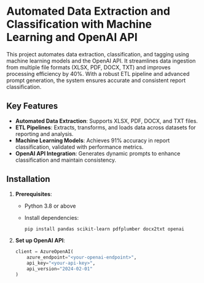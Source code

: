 # Automated Data Extraction and Classification with Machine Learning and OpenAI API

This project automates data extraction, classification, and tagging using machine learning models and the OpenAI API. It streamlines data ingestion from multiple file formats (XLSX, PDF, DOCX, TXT) and improves processing efficiency by 40%. With a robust ETL pipeline and advanced prompt generation, the system ensures accurate and consistent report classification.

## Key Features

- **Automated Data Extraction**: Supports XLSX, PDF, DOCX, and TXT files.
- **ETL Pipelines**: Extracts, transforms, and loads data across datasets for reporting and analysis.
- **Machine Learning Models**: Achieves 91% accuracy in report classification, validated with performance metrics.
- **OpenAI API Integration**: Generates dynamic prompts to enhance classification and maintain consistency.

## Installation

1. **Prerequisites**:
   - Python 3.8 or above
   - Install dependencies:

     ```bash
     pip install pandas scikit-learn pdfplumber docx2txt openai
     ```

2. **Set up OpenAI API**:

   ```python
   client = AzureOpenAI(
       azure_endpoint="<your-openai-endpoint>",
       api_key="<your-api-key>",
       api_version="2024-02-01"
   )
